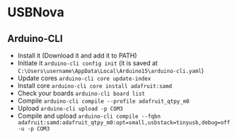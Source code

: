 # USBNova

## Arduino-CLI
* Install it (Download it and add it to PATH)
* Initiate it `arduino-cli config init` (it is saved at `C:\Users\username\AppData\Local\Arduino15\arduino-cli.yaml`)
* Update cores `arduino-cli core update-index`
* Install core `arduino-cli core install adafruit:samd`
* Check your boards `arduino-cli board list`
* Compile `arduino-cli compile --profile adafruit_qtpy_m0`
* Upload `arduino-cli upload -p COM3`
* Compile and upload `arduino-cli compile --fqbn adafruit:samd:adafruit_qtpy_m0:opt=small,usbstack=tinyusb,debug=off -u -p COM3`